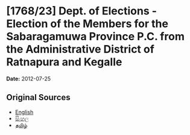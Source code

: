 # [1768/23] Dept. of Elections - Election of the Members for the Sabaragamuwa Province P.C. from the Administrative District of Ratnapura and Kegalle

**Date:** 2012-07-25

## Original Sources

- [English](https://documents.gov.lk/view/extra-gazettes/2012/7/1768-23_E.pdf)
- [සිංහල](https://documents.gov.lk/view/extra-gazettes/2012/7/1768-23_S.pdf)
- [தமிழ்](https://documents.gov.lk/view/extra-gazettes/2012/7/1768-23_T.pdf)
